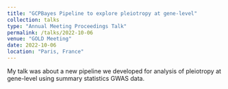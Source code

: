 ```yaml
---
title: "GCPBayes Pipeline to explore pleiotropy at gene-level"
collection: talks
type: "Annual Meeting Proceedings Talk"
permalink: /talks/2022-10-06
venue: "GOLD Meeting"
date: 2022-10-06
location: "Paris, France"
---
```


My talk was about a new pipeline we developed for analysis of pleiotropy at gene-level using summary statistics GWAS data.
